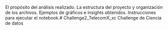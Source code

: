 El propósito del análisis realizado.
La estructura del proyecto y organización de los archivos.
Ejemplos de gráficos e insights obtenidos.
Instrucciones para ejecutar el notebook.# Challenge2_TelecomX_xc
Challenge de Ciencia de datos
